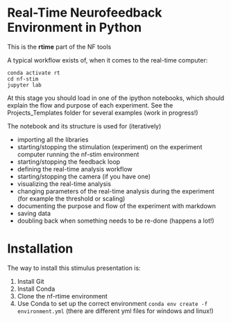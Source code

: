 Real-Time Neurofeedback Environment in Python
=============================================

This is the **rtime** part of the NF tools


A typical workflow exists of, when it comes to the real-time computer:

```
conda activate rt
cd nf-stim
jupyter lab
```

At this stage you should load in one of the ipython notebooks, which should explain the flow and purpose of each experiment. See the Projects_Templates folder for several examples (work in progress!)

The notebook and its structure is used for (iteratively)
- importing all the libraries
- starting/stopping the stimulation (experiment) on the experiment computer running the nf-stim environment
- starting/stopping the feedback loop
- defining the real-time analysis workflow
- starting/stopping the camera (if you have one)
- visualizing the real-time analysis
- changing parameters of the real-time analysis during the experiment (for example the threshold or scaling)
- documenting the purpose and flow of the experiment with markdown
- saving data
- doubling back when something needs to be re-done (happens a lot!)




Installation
============

The way to install this stimulus presentation is:

1. Install Git
2. Install Conda
3. Clone the nf-rtime environment
4. Use Conda to set up the correct environment `conda env create -f environment.yml` (there are different yml files for windows and linux!)

